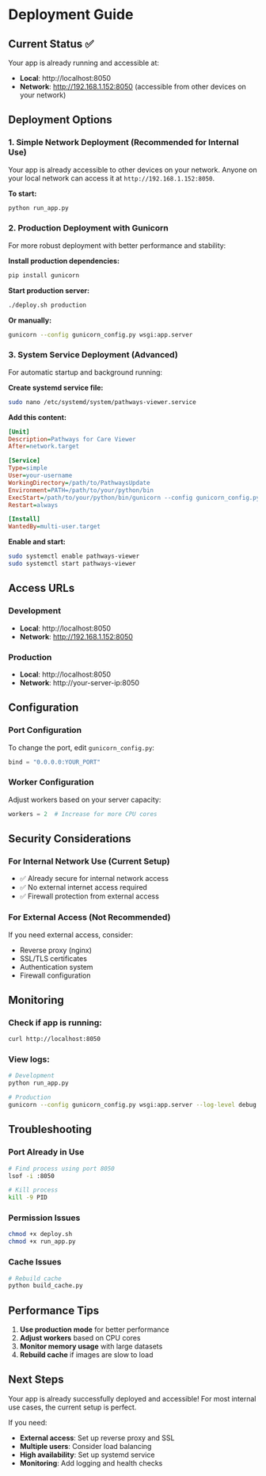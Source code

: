 # Deployment Guide

## Current Status ✅
Your app is already running and accessible at:
- **Local**: http://localhost:8050
- **Network**: http://192.168.1.152:8050 (accessible from other devices on your network)

## Deployment Options

### 1. **Simple Network Deployment** (Recommended for Internal Use)
Your app is already accessible to other devices on your network. Anyone on your local network can access it at `http://192.168.1.152:8050`.

**To start:**
```bash
python run_app.py
```

### 2. **Production Deployment with Gunicorn**
For more robust deployment with better performance and stability:

**Install production dependencies:**
```bash
pip install gunicorn
```

**Start production server:**
```bash
./deploy.sh production
```

**Or manually:**
```bash
gunicorn --config gunicorn_config.py wsgi:app.server
```

### 3. **System Service Deployment** (Advanced)
For automatic startup and background running:

**Create systemd service file:**
```bash
sudo nano /etc/systemd/system/pathways-viewer.service
```

**Add this content:**
```ini
[Unit]
Description=Pathways for Care Viewer
After=network.target

[Service]
Type=simple
User=your-username
WorkingDirectory=/path/to/PathwaysUpdate
Environment=PATH=/path/to/your/python/bin
ExecStart=/path/to/your/python/bin/gunicorn --config gunicorn_config.py wsgi:app.server
Restart=always

[Install]
WantedBy=multi-user.target
```

**Enable and start:**
```bash
sudo systemctl enable pathways-viewer
sudo systemctl start pathways-viewer
```

## Access URLs

### Development
- **Local**: http://localhost:8050
- **Network**: http://192.168.1.152:8050

### Production
- **Local**: http://localhost:8050
- **Network**: http://your-server-ip:8050

## Configuration

### Port Configuration
To change the port, edit `gunicorn_config.py`:
```python
bind = "0.0.0.0:YOUR_PORT"
```

### Worker Configuration
Adjust workers based on your server capacity:
```python
workers = 2  # Increase for more CPU cores
```

## Security Considerations

### For Internal Network Use (Current Setup)
- ✅ Already secure for internal network access
- ✅ No external internet access required
- ✅ Firewall protection from external access

### For External Access (Not Recommended)
If you need external access, consider:
- Reverse proxy (nginx)
- SSL/TLS certificates
- Authentication system
- Firewall configuration

## Monitoring

### Check if app is running:
```bash
curl http://localhost:8050
```

### View logs:
```bash
# Development
python run_app.py

# Production
gunicorn --config gunicorn_config.py wsgi:app.server --log-level debug
```

## Troubleshooting

### Port Already in Use
```bash
# Find process using port 8050
lsof -i :8050

# Kill process
kill -9 PID
```

### Permission Issues
```bash
chmod +x deploy.sh
chmod +x run_app.py
```

### Cache Issues
```bash
# Rebuild cache
python build_cache.py
```

## Performance Tips

1. **Use production mode** for better performance
2. **Adjust workers** based on CPU cores
3. **Monitor memory usage** with large datasets
4. **Rebuild cache** if images are slow to load

## Next Steps

Your app is already successfully deployed and accessible! For most internal use cases, the current setup is perfect.

If you need:
- **External access**: Set up reverse proxy and SSL
- **Multiple users**: Consider load balancing
- **High availability**: Set up systemd service
- **Monitoring**: Add logging and health checks 